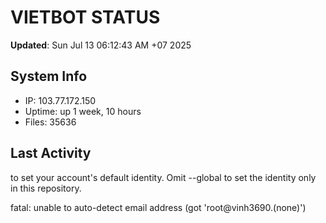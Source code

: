 # VIETBOT STATUS
**Updated**: Sun Jul 13 06:12:43 AM +07 2025

## System Info
- IP: 103.77.172.150
- Uptime: up 1 week, 10 hours
- Files: 35636

## Last Activity

to set your account's default identity.
Omit --global to set the identity only in this repository.

fatal: unable to auto-detect email address (got 'root@vinh3690.(none)')
